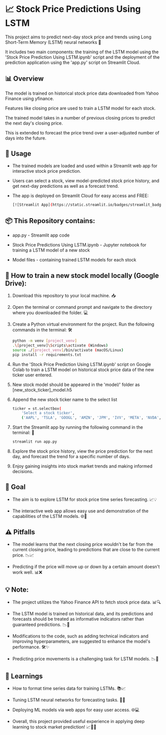 # 📈 Stock Price Predictions Using LSTM
This project aims to predict next-day stock price and trends using Long Short-Term Memory (LSTM) neural networks 🧠

It includes two main components: the training of the LSTM model using the 'Stock Price Prediction Using LSTM.ipynb' script and the deployment of the prediction application using the 'app.py' script on Streamlit Cloud.


## 📊 Overview
The model is trained on historical stock price data downloaded from Yahoo Finance using yfinance.

Features like closing price are used to train a LSTM model for each stock.

The trained model takes in a number of previous closing prices to predict the next day's closing price.

This is extended to forecast the price trend over a user-adjusted number of days into the future.
 

## 🚀 Usage
- The trained models are loaded and used within a Streamlit web app for interactive stock price prediction.

- Users can select a stock, view model-predicted stock price history, and get next-day predictions as well as a forecast trend.

- The app is deployed on Streamlit Cloud for easy access and FREE: 
    ```sh
    [![Streamlit App](https://static.streamlit.io/badges/streamlit_badge_black_white.svg)](https://stock-trend-prediction-lstm-analysis.streamlit.app/)
    ```


## 📦 This Repository contains:
- app.py - Streamlit app code

- Stock Price Predictions Using LSTM.ipynb - Jupyter notebook for training a LSTM model of a new stock

- Model files - containing trained LSTM models for each stock


## 🚀 How to train a new stock model locally (Google Drive):
1. Download this repository to your local machine. 📥

2. Open the terminal or command prompt and navigate to the directory where you downloaded the folder. 💻

3. Create a Python virtual environment for the project. Run the following commands in the terminal: 🛠️
    ```sh
    python -m venv [project_venv]
    .\[project_venv]\Scripts\activate (Windows)
    source ./[project_venv]/bin/activate (macOS/Linux)
    pip install -r requirements.txt
    ```

4. Run the 'Stock Price Prediction Using LSTM.ipynb' script on Google Colab to train a LSTM model on historical stock price data of the new ticker user entered.

5. New stock model should be appeared in the 'model/' folder as [new_stock_ticker]_model.h5

6. Append the new stock ticker name to the select list
    ```sh
    ticker = st.selectbox(
        'Select a stock ticker',
        ('AAPL', 'TSLA', 'GOOGL', 'AMZN', 'JPM', 'IVV', 'META', 'NVDA', 'BRK-B', '[new_ticker]'))
    ```
7. Start the Streamlit app by running the following command in the terminal: 💭
    ```sh
    streamlit run app.py
    ```

8. Explore the stock price history, view the price prediction for the next day, and forecast the trend for a specific number of days.

9. Enjoy gaining insights into stock market trends and making informed decisions.


## 🎯 Goal
- The aim is to explore LSTM for stock price time series forecasting. 📈💡

- The interactive web app allows easy use and demonstration of the capabilities of the LSTM models. 🌐🚀


## ⚠️ Pitfalls
- The model learns that the next closing price wouldn't be far from the current closing price, leading to predictions that are close to the current price. 📉📈

- Predicting if the price will move up or down by a certain amount doesn't work well. 📊❌


## 💡 Note:
- The project utilizes the Yahoo Finance API to fetch stock price data. 📊🔍

- The LSTM model is trained on historical data, and its predictions and forecasts should be treated as informative indicators rather than guaranteed predictions. 📉🔮

- Modifications to the code, such as adding technical indicators and improving hyperparameters, are suggested to enhance the model's performance. 🛠️✨

- Predicting price movements is a challenging task for LSTM models. 📉🧠


## 🧠 Learnings
- How to format time series data for training LSTMs. 📚📈

- Tuning LSTM neural networks for forecasting tasks. 🔄🧠

- Deploying ML models via web apps for easy user access. 🌐💻

- Overall, this project provided useful experience in applying deep learning to stock market prediction! 📈🧠💡
